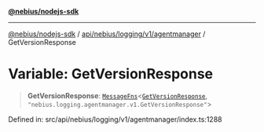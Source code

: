 [**@nebius/nodejs-sdk**](../../../../../../README.md)

***

[@nebius/nodejs-sdk](../../../../../../README.md) / [api/nebius/logging/v1/agentmanager](../README.md) / GetVersionResponse

# Variable: GetVersionResponse

> **GetVersionResponse**: [`MessageFns`](../../../../../../runtime/protos/core/interfaces/MessageFns.md)\<[`GetVersionResponse`](../interfaces/GetVersionResponse.md), `"nebius.logging.agentmanager.v1.GetVersionResponse"`\>

Defined in: src/api/nebius/logging/v1/agentmanager/index.ts:1288

